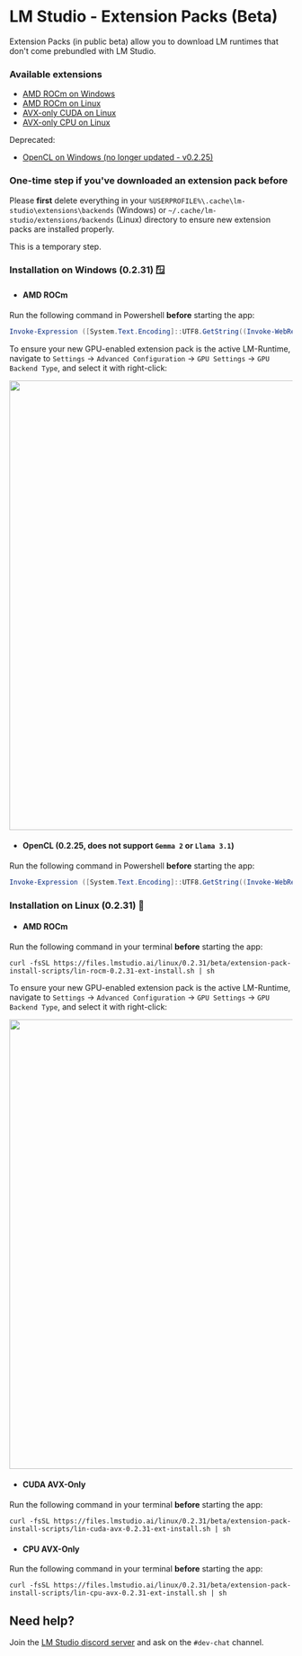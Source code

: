 # LM Studio - Extension Packs (Beta)

Extension Packs (in public beta) allow you to download LM runtimes that don't come prebundled with LM Studio.

### Available extensions

- [AMD ROCm on Windows](#amd-rocm)
- [AMD ROCm on Linux](#amd-rocm-1)
- [AVX-only CUDA on Linux](#cuda-avx-only)
- [AVX-only CPU on Linux](#cpu-avx-only)

Deprecated:
- [OpenCL on Windows (no longer updated - v0.2.25)](#opencl-0225-does-not-support-gemma-2-or-llama-31)


### One-time step if you've downloaded an extension pack before
Please **first** delete everything in your `%USERPROFILE%\.cache\lm-studio\extensions\backends` (Windows) or `~/.cache/lm-studio/extensions/backends` (Linux) directory to ensure new extension packs are installed properly. 

This is a temporary step.

### Installation on Windows (0.2.31) 🪟

- #### AMD ROCm
Run the following command in Powershell **before** starting the app:
```ps1
Invoke-Expression ([System.Text.Encoding]::UTF8.GetString((Invoke-WebRequest -Uri https://files.lmstudio.ai/windows/extension-pack-install-scripts/win-rocm-0.2.31-ext-install.ps1 -UseBasicParsing).Content))
```
To ensure your new GPU-enabled extension pack is the active LM-Runtime, navigate to `Settings` -> `Advanced Configuration` -> `GPU Settings` -> `GPU Backend Type`, and select it with right-click:

<img src="https://github.com/user-attachments/assets/986fbc1b-abd9-47d4-a0b3-7faf071cfb6f" width="800">

- #### OpenCL (0.2.25, does not support `Gemma 2` or `Llama 3.1`)
Run the following command in Powershell **before** starting the app:
```ps1
Invoke-Expression ([System.Text.Encoding]::UTF8.GetString((Invoke-WebRequest -Uri https://files.lmstudio.ai/win-opencl-ext-install.ps1 -UseBasicParsing).Content))
```

### Installation on Linux (0.2.31) 🐧

- #### AMD ROCm

Run the following command in your terminal **before** starting the app:
```shell
curl -fsSL https://files.lmstudio.ai/linux/0.2.31/beta/extension-pack-install-scripts/lin-rocm-0.2.31-ext-install.sh | sh
```
To ensure your new GPU-enabled extension pack is the active LM-Runtime, navigate to `Settings` -> `Advanced Configuration` -> `GPU Settings` -> `GPU Backend Type`, and select it with right-click:

<img src="https://github.com/user-attachments/assets/986fbc1b-abd9-47d4-a0b3-7faf071cfb6f" width="800">

- #### CUDA AVX-Only

Run the following command in your terminal **before** starting the app:
```shell
curl -fsSL https://files.lmstudio.ai/linux/0.2.31/beta/extension-pack-install-scripts/lin-cuda-avx-0.2.31-ext-install.sh | sh
```

- #### CPU AVX-Only

Run the following command in your terminal **before** starting the app:
```shell
curl -fsSL https://files.lmstudio.ai/linux/0.2.31/beta/extension-pack-install-scripts/lin-cpu-avx-0.2.31-ext-install.sh | sh
```

## Need help?
Join the [LM Studio discord server](https://discord.gg/pwQWNhmQTY) and ask on the `#dev-chat` channel.
